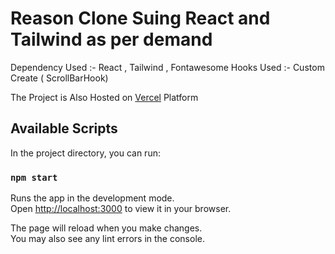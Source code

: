 # Reason Clone Suing React and Tailwind as per demand

Dependency Used :- React , Tailwind , Fontawesome 
Hooks Used :- Custom Create ( ScrollBarHook)


The Project is Also Hosted on [Vercel](https://tailwind-react-project.vercel.app/) Platform



## Available Scripts

In the project directory, you can run:

### `npm start`

Runs the app in the development mode.\
Open [http://localhost:3000](http://localhost:3000) to view it in your browser.

The page will reload when you make changes.\
You may also see any lint errors in the console.

